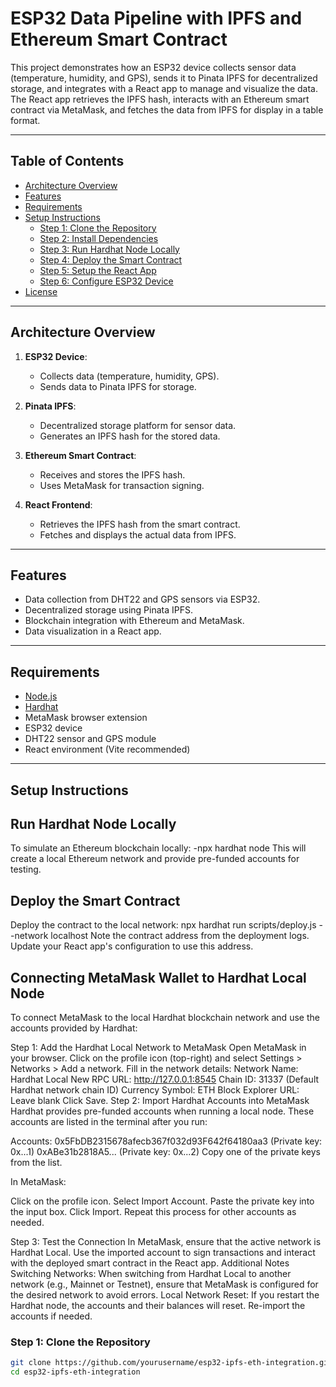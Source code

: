# ESP32 Data Pipeline with IPFS and Ethereum Smart Contract

This project demonstrates how an ESP32 device collects sensor data (temperature, humidity, and GPS), sends it to Pinata IPFS for decentralized storage, and integrates with a React app to manage and visualize the data. The React app retrieves the IPFS hash, interacts with an Ethereum smart contract via MetaMask, and fetches the data from IPFS for display in a table format.

---

## Table of Contents
- [Architecture Overview](#architecture-overview)
- [Features](#features)
- [Requirements](#requirements)
- [Setup Instructions](#setup-instructions)
  - [Step 1: Clone the Repository](#step-1-clone-the-repository)
  - [Step 2: Install Dependencies](#step-2-install-dependencies)
  - [Step 3: Run Hardhat Node Locally](#step-3-run-hardhat-node-locally)
  - [Step 4: Deploy the Smart Contract](#step-4-deploy-the-smart-contract)
  - [Step 5: Setup the React App](#step-5-setup-the-react-app)
  - [Step 6: Configure ESP32 Device](#step-6-configure-esp32-device)
- [License](#license)

---

## Architecture Overview

1. **ESP32 Device**:
   - Collects data (temperature, humidity, GPS).
   - Sends data to Pinata IPFS for storage.

2. **Pinata IPFS**:
   - Decentralized storage platform for sensor data.
   - Generates an IPFS hash for the stored data.

3. **Ethereum Smart Contract**:
   - Receives and stores the IPFS hash.
   - Uses MetaMask for transaction signing.

4. **React Frontend**:
   - Retrieves the IPFS hash from the smart contract.
   - Fetches and displays the actual data from IPFS.

---

## Features

- Data collection from DHT22 and GPS sensors via ESP32.
- Decentralized storage using Pinata IPFS.
- Blockchain integration with Ethereum and MetaMask.
- Data visualization in a React app.

---

## Requirements

- [Node.js](https://nodejs.org/)
- [Hardhat](https://hardhat.org/)
- MetaMask browser extension
- ESP32 device
- DHT22 sensor and GPS module
- React environment (Vite recommended)

---

## Setup Instructions
## Run Hardhat Node Locally
To simulate an Ethereum blockchain locally:
 -npx hardhat node
This will create a local Ethereum network and provide pre-funded accounts for testing.
## Deploy the Smart Contract
Deploy the contract to the local network:
npx hardhat run scripts/deploy.js --network localhost
Note the contract address from the deployment logs. Update your React app's configuration to use this address.
## Connecting MetaMask Wallet to Hardhat Local Node
To connect MetaMask to the local Hardhat blockchain network and use the accounts provided by Hardhat:

Step 1: Add the Hardhat Local Network to MetaMask
Open MetaMask in your browser.
Click on the profile icon (top-right) and select Settings > Networks > Add a network.
Fill in the network details:
Network Name: Hardhat Local
New RPC URL: http://127.0.0.1:8545
Chain ID: 31337 (Default Hardhat network chain ID)
Currency Symbol: ETH
Block Explorer URL: Leave blank
Click Save.
Step 2: Import Hardhat Accounts into MetaMask
Hardhat provides pre-funded accounts when running a local node. These accounts are listed in the terminal after you run:


Accounts:
0x5FbDB2315678afecb367f032d93F642f64180aa3 (Private key: 0x...1)
0xABe31b2818A5... (Private key: 0x...2)
Copy one of the private keys from the list.

In MetaMask:

Click on the profile icon.
Select Import Account.
Paste the private key into the input box.
Click Import.
Repeat this process for other accounts as needed.

Step 3: Test the Connection
In MetaMask, ensure that the active network is Hardhat Local.
Use the imported account to sign transactions and interact with the deployed smart contract in the React app.
Additional Notes
Switching Networks: When switching from Hardhat Local to another network (e.g., Mainnet or Testnet), ensure that MetaMask is configured for the desired network to avoid errors.
Local Network Reset: If you restart the Hardhat node, the accounts and their balances will reset. Re-import the accounts if needed.
### Step 1: Clone the Repository
```bash
git clone https://github.com/yourusername/esp32-ipfs-eth-integration.git
cd esp32-ipfs-eth-integration

